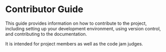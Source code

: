 # Contributor Guide

This guide provides information on how to contribute to the project, including setting up your development environment,
using version control, and contributing to the documentation.

It is intended for project members as well as the code jam judges.
